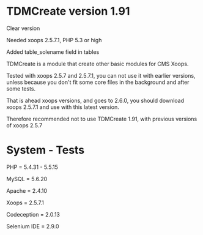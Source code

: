 # TDMCreate version 1.91
Clear version

Needed xoops 2.5.7.1, PHP 5.3 or high

Added table_solename field in tables

TDMCreate is a module that create other basic modules for CMS Xoops.

Tested with xoops 2.5.7 and 2.5.7.1, you can not use it with earlier versions, unless because you don't fit some core files in the background and after some tests.

That is ahead xoops versions, and goes to 2.6.0, you should download xoops 2.5.7.1 and use with this latest version.

Therefore recommended not to use TDMCreate 1.91, with previous versions of xoops 2.5.7

# System - Tests
PHP = 5.4.31 - 5.5.15

MySQL = 5.6.20

Apache = 2.4.10

Xoops = 2.5.7.1

Codeception = 2.0.13

Selenium IDE = 2.9.0
